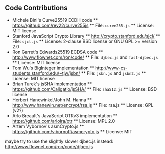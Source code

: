 Code Contributions
------------------

* Michele Bini's Curve25519 ECDH code
** https://github.com/rev22/curve255js
** File: `curve255.js`
** License: MIT license
* Stanford JavaScript Crypto Library
** http://crypto.stanford.edu/sjcl/
** File: `sjcl.js`
** License: 2-clause BSD license or GNU GPL >= version 2.0
* Ron Garret's Edwards25519 ECDSA code
** http://www.flownet.com/ron/code/
** File: `djbec.js` and `fast-djbec.js`
** License: MIT license
* Tom Wu's BigInteger implementation
** http://www-cs-students.stanford.edu/~tjw/jsbn/
** File: `jsbn.js` and `jsbn2.js`
** License: MIT license
*  Brian Turek's jsSHA implementation
** https://github.com/Caligatio/jsSHA/
** File: `sha512.js`
** License: BSD license
* Herbert Hanewinkel/John M. Hanna
** http://www.hanewin.net/encrypt/rsa.js
** File: rsa.js
** License: GPL (v2?)
* Arlo Breault's JavaScript OTRv3 implementation
** https://github.com/arlolra/otr
** License: MPL 2.0
* Artem Vybornov's asmCrypto.js
** https://github.com/vibornoff/asmcrypto.js
** License: MIT


maybe try to use the slightly slower djbec.js instead:
http://www.flownet.com/ron/code/djbec.js
